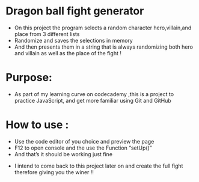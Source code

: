 # Dragon ball fight generator
- On this project the program selects a random character hero,villain,and place from 3 different lists 
- Randomize and saves the selections in memory 
- And then presents them in a string that is always  randomizing both hero and villain as well as the place of the fight !


# Purpose:
- As part of my learning curve on codecademy ,this is a project to practice JavaScript, and get more familiar using  Git and GitHub

# How to use :
+ Use the code editor of you choice and preview the page 
+ F12 to open console  and the use the Function “setUp()”
+ And that’s it should be working just fine 





- I intend to come back to this project later on and create the full fight therefore giving you the winer !!


